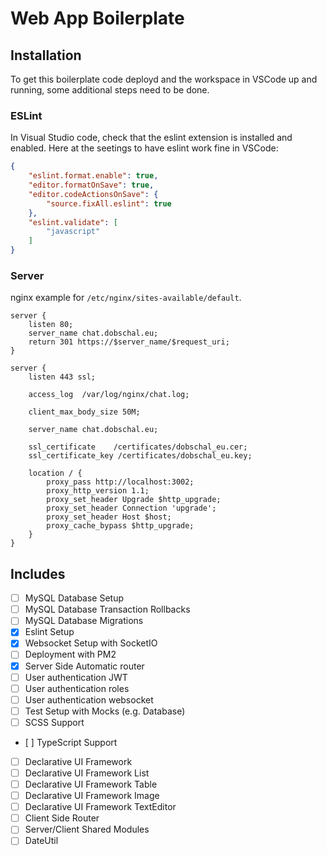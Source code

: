 # Web App Boilerplate

## Installation

To get this boilerplate code deployd and the workspace in VSCode up and running, some additional steps need to be done.

### ESLint

In Visual Studio code, check that the eslint extension is installed and enabled.
Here at the seetings to have eslint work fine in VSCode:
```json
{
    "eslint.format.enable": true,
    "editor.formatOnSave": true,
    "editor.codeActionsOnSave": {
        "source.fixAll.eslint": true
    },
    "eslint.validate": [
        "javascript"
    ]
}
```

### Server

nginx example for `/etc/nginx/sites-available/default`.
```
server {
	listen 80;
    server_name chat.dobschal.eu;
	return 301 https://$server_name/$request_uri;
}

server {
    listen 443 ssl;

    access_log  /var/log/nginx/chat.log;

    client_max_body_size 50M;
 
    server_name chat.dobschal.eu;
 
    ssl_certificate    /certificates/dobschal_eu.cer;
    ssl_certificate_key /certificates/dobschal_eu.key;
 
    location / { 
        proxy_pass http://localhost:3002;
        proxy_http_version 1.1;
        proxy_set_header Upgrade $http_upgrade;
        proxy_set_header Connection 'upgrade';
        proxy_set_header Host $host;
        proxy_cache_bypass $http_upgrade;
    }
}
```

## Includes

 - [ ] MySQL Database Setup
 - [ ] MySQL Database Transaction Rollbacks
 - [ ] MySQL Database Migrations
 - [x] Eslint Setup
 - [x] Websocket Setup with SocketIO
 - [ ] Deployment with PM2
 - [x] Server Side Automatic router
 - [ ] User authentication JWT
 - [ ] User authentication roles
 - [ ] User authentication websocket
 - [ ] Test Setup with Mocks (e.g. Database)
 - [ ] SCSS Support
 - [ ] TypeScript Support
 - [ ] Declarative UI Framework
 - [ ] Declarative UI Framework List
 - [ ] Declarative UI Framework Table
 - [ ] Declarative UI Framework Image
 - [ ] Declarative UI Framework TextEditor
 - [ ] Client Side Router
 - [ ] Server/Client Shared Modules
 - [ ] DateUtil